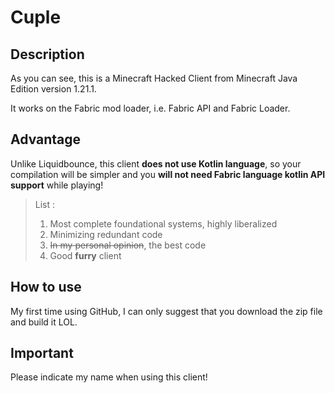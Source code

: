 # Cuple

## Description
As you can see, this is a Minecraft Hacked Client from Minecraft Java Edition version 1.21.1. 

It works on the Fabric mod loader, i.e. Fabric API and Fabric Loader.

## Advantage
Unlike Liquidbounce, this client **does not use Kotlin language**, so your compilation will be simpler and you **will not need Fabric language kotlin API support** while playing!

>List : 
>1. Most complete foundational systems, highly liberalized
>2. Minimizing redundant code
>3. ~~In my personal opinion~~, the best code
>4. Good **furry** client

## How to use
My first time using GitHub, I can only suggest that you download the zip file and build it LOL.

## Important
Please indicate my name when using this client!